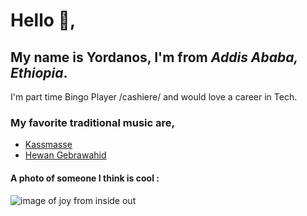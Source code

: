 # Hello 👋, 
## My name is Yordanos, I'm from _Addis Ababa, Ethiopia_.

I'm part time Bingo Player /cashiere/ and would love a career in Tech. <br>

### My favorite traditional music are,
- [Kassmasse](https://www.youtube.com/watch?v=IcchYWg28LQ)
- [Hewan Gebrawahid](https://www.youtube.com/watch?v=OPoeRmTEqgc&list=PLy65qis52RcDM0Jl39060p5p_ZYdtq4ga)

#### A photo of someone  I think is cool :

![image of joy from inside out](./0-my-folder/joy.png)